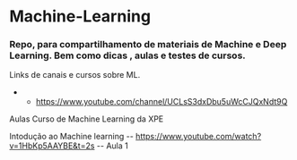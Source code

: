 # Machine-Learning
### Repo, para compartilhamento de materiais de Machine e Deep Learning. Bem como dicas , aulas  e testes de cursos. 

Links de canais e cursos sobre ML.

- - https://www.youtube.com/channel/UCLsS3dxDbu5uWcCJQxNdt9Q 

Aulas Curso de Machine Learning da XPE 

Intodução ao Machine learning
-- https://www.youtube.com/watch?v=1HbKp5AAYBE&t=2s -- Aula 1


